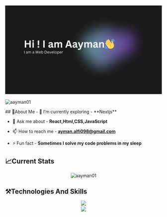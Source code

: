 ![logo](https://github.com/aayman01/aayman01/blob/main/banner.png)
<p align="left"> <img src="https://komarev.com/ghpvc/?username=aayman01&label=Profile%20views&color=0e75b6&style=flat" alt="aayman01" /> </p>
## 📌About Me
- 🌱 I’m currently exploring - **Nextjs**

- 💬 Ask me about - **React,Html,CSS,JavaScript**

- 📫 How to reach me - **ayman.alfi098@gmail.com**

- ⚡ Fun fact - **Sometimes I solve my code problems in my sleep**
## 📈Current Stats
<p align="center"><img align="center" href="https://git.io/streak-stats"><img src="https://streak-stats.demolab.com?user=aayman01&theme=tokyonight&card_width=600&card_height=250" alt="aayman01" /></p>

## ⚒️Technologies And Skills
<div align="center">
    <img src="https://skillicons.dev/icons?i=html,css,tailwind,react,javascript,nodejs,express,firebase,mongodb,typescript,nextjs,framer-motion" /><br>
    <img src="https://skillicons.dev/icons?i=vscode,github,figma,git" /><br>
</div>

